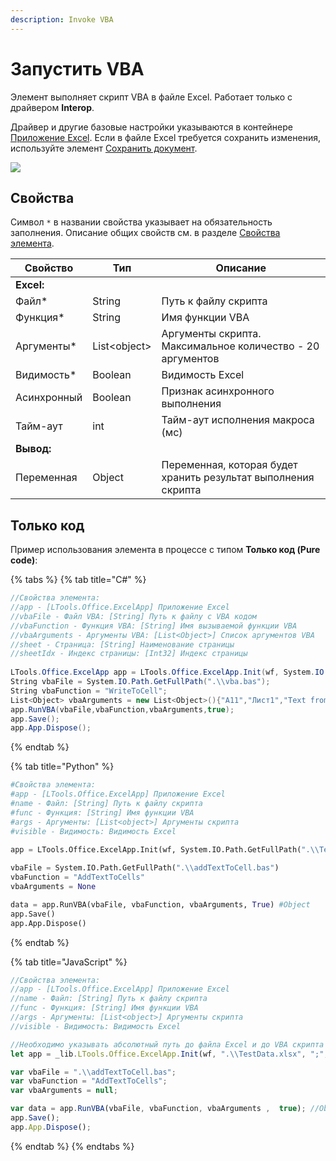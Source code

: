 ```yaml
---
description: Invoke VBA
---
```


# Запустить VBA

Элемент выполняет скрипт VBA в файле Excel. Работает только с драйвером **Interop**. 

Драйвер и другие базовые настройки указываются в контейнере [Приложение Excel](https://docs.primo-rpa.ru/primo-rpa/g_elements/el_basic/els_excel/el_excel_app). Если в файле Excel требуется сохранить изменения, используйте элемент [Сохранить документ](https://docs.primo-rpa.ru/primo-rpa/g_elements/el_basic/els_excel/el_excel_save).

![](../../resources/basic/excel/image-(577).png)

## Свойства

Символ `*` в названии свойства указывает на обязательность заполнения. Описание общих свойств см. в разделе [Свойства элемента](https://docs.primo-rpa.ru/primo-rpa/primo-studio/process/elements#svoistva-elementa).

| Свойство    | Тип           | Описание                     |
| ----------- | ------------- | ---------------------------- |
| **Excel:** |              |                              |
| Файл\*      | String        | Путь к файлу скрипта         |
| Функция\*   | String        | Имя функции VBA              |
| Аргументы\* | List\<object> | Аргументы скрипта. Максимальное количество - 20 аргументов |
| Видимость\* | Boolean       | Видимость Excel              |
| Асинхронный | Boolean       | Признак асинхронного выполнения |
| Тайм-аут    | int           | Тайм-аут исполнения макроса (мс) |
| **Вывод:** |              |                              |
| Переменная  | Object        | Переменная, которая будет хранить результат выполнения скрипта |

## Только код

Пример использования элемента в процессе с типом **Только код (Pure code)**:

{% tabs %}
{% tab title="C#" %}
```csharp
//Свойства элемента:
//app - [LTools.Office.ExcelApp] Приложение Excel
//vbaFile - Файл VBA: [String] Путь к файлу с VBA кодом 
//vbaFunction - Функция VBA: [String] Имя вызываемой функции VBA
//vbaArguments - Аргументы VBA: [List<Object>] Список аргументов VBA
//sheet - Страница: [String] Наименование страницы
//sheetIdx - Индекс страницы: [Int32] Индекс страницы
		
LTools.Office.ExcelApp app = LTools.Office.ExcelApp.Init(wf, System.IO.Path.GetFullPath(".\\TestData.xlsx"), ";", LTools.Office.Model.InteropTypes.Interop);
String vbaFile = System.IO.Path.GetFullPath(".\\vba.bas");
String vbaFunction = "WriteToCell";
List<Object> vbaArguments = new List<Object>(){"A11","Лист1","Text from Primo"};
app.RunVBA(vbaFile,vbaFunction,vbaArguments,true);
app.Save();
app.App.Dispose();
```
{% endtab %}

{% tab title="Python" %}
```python
#Свойства элемента:
#app - [LTools.Office.ExcelApp] Приложение Excel
#name - Файл: [String] Путь к файлу скрипта
#func - Функция: [String] Имя функции VBA
#args - Аргументы: [List<object>] Аргументы скрипта
#visible - Видимость: Видимость Excel

app = LTools.Office.ExcelApp.Init(wf, System.IO.Path.GetFullPath(".\\TestData.xlsx"),";", LTools.Office.Model.InteropTypes.Interop)
	
vbaFile = System.IO.Path.GetFullPath(".\\addTextToCell.bas")
vbaFunction = "AddTextToCells"
vbaArguments = None

data = app.RunVBA(vbaFile, vbaFunction, vbaArguments, True) #Object
app.Save()
app.App.Dispose()
```
{% endtab %}

{% tab title="JavaScript" %}
```javascript
//Свойства элемента:
//app - [LTools.Office.ExcelApp] Приложение Excel
//name - Файл: [String] Путь к файлу скрипта
//func - Функция: [String] Имя функции VBA
//args - Аргументы: [List<object>] Аргументы скрипта
//visible - Видимость: Видимость Excel

//Необходимо указывать абсолютный путь до файла Excel и до VBA скрипта
let app = _lib.LTools.Office.ExcelApp.Init(wf, ".\\TestData.xlsx", ";", _lib.LTools.Office.Model.InteropTypes.Interop);

var vbaFile = ".\\addTextToCell.bas";
var vbaFunction = "AddTextToCells";
var vbaArguments = null;

var data = app.RunVBA(vbaFile, vbaFunction, vbaArguments ,  true); //Object
app.Save();
app.App.Dispose();
```
{% endtab %}
{% endtabs %}
